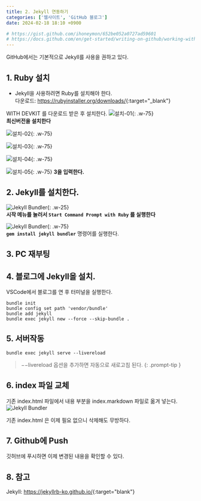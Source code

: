 ```yaml
---
title: 2. Jekyll 연동하기
categories: ['웹사이트', 'GitHub 블로그']
date: 2024-02-18 18:10 +0900

# https://gist.github.com/ihoneymon/652be052a0727ad59601
# https://docs.github.com/en/get-started/writing-on-github/working-with-advanced-formatting/creating-and-highlighting-code-blocks#syntax-highlighting
---
```




GitHub에서는 기본적으로 Jekyll를 사용을 권하고 있다.<br />


## 1. Ruby 설치
- Jekyll을 사용하려면 Ruby를 설치해야 한다.   
다운로드: <https://rubyinstaller.org/downloads/>{:target="_blank"}

WITH DEVKIT 를 다운로드 받은 후 설치한다.
![설치-01](/imgs/websites/github-blog/jekyll-link/01.png){: .w-75}   
__최신버전을 설치한다__

![설치-02](/imgs/websites/github-blog/jekyll-link/02.png){: .w-75}

![설치-03](/imgs/websites/github-blog/jekyll-link/03.png){: .w-75}

![설치-04](/imgs/websites/github-blog/jekyll-link/04.png){: .w-75}

![설치-05](/imgs/websites/github-blog/jekyll-link/05.png){: .w-75}
__3을 입력한다.__


## 2. Jekyll를 설치한다.
![Jekyll Bundler](/imgs/websites/github-blog/jekyll-link/06.png){: .w-25}   
__시작 메뉴를 눌러서 `Start Command Prompt with Ruby` 를 실행한다__

![Jekyll Bundler](/imgs/websites/github-blog/jekyll-link/07.png){: .w-75}<br />
__`gem install jekyll bundler`__ 명령어를 실행한다.

## 3. PC 재부팅

## 4. 블로그에 Jekyll을 설치.
VSCode에서 블로그를 연 후 터미널을 실행한다.
```terminal
bundle init
bundle config set path 'vendor/bundle'
bundle add jekyll
bundle exec jekyll new --force --skip-bundle .
```

## 5. 서버작동
```terminal
bundle exec jekyll serve --livereload
```
> &minus;&minus;livereload 옵션을 추가하면 자동으로 새로고침 된다.
{: .prompt-tip }


## 6. index 파일 교체
기존 index.html 파일에서 내용 부분을 index.markdown 파일로 옮겨 넣는다.
![Jekyll Bundler](/imgs/websites/github-blog/jekyll-link/08.png)

기존 index.html 은 이제 필요 없으니 삭제해도 무방하다.

## 7. Github에 Push
깃허브에 푸시하면 이제 변경된 내용을 확인할 수 있다.

## 8. 참고
Jekyll: <https://jekyllrb-ko.github.io/>{:target="blank"}